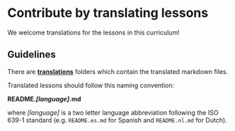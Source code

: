 # Contribute by translating lessons

We welcome translations for the lessons in this curriculum!

## Guidelines

There are [**translations**](https://github.com/softchris/react-book/tree/main/1-basics/translations) folders which contain the translated markdown files.

Translated lessons should follow this naming convention:

**README._[language]_.md**

where _[language]_ is a two letter language abbreviation following the ISO 639-1 standard (e.g. `README.es.md` for Spanish and `README.nl.md` for Dutch).